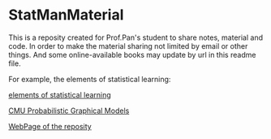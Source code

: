 # StatManMaterial


This is a reposity created for Prof.Pan's student to share notes, material and code. In order to make the material sharing not limited by email or other things.
And some online-available books may update by url in this readme file.

For example, the elements of statistical learning:

[elements of statistical learning](https://web.stanford.edu/~hastie/Papers/ESLII.pdf)

[CMU Probabilistic Graphical Models](http://www.cs.cmu.edu/~epxing/Class/10708-14/lecture.html)

[WebPage of the reposity](https://kmsmgsh.github.io/StatManMaterial/)
